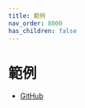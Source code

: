 ```yaml
---
title: 範例
nav_order: 8000
has_children: false
---
```


# 範例

* [GitHub](https://github.com/samwhelp/note-about-godot/tree/gh-pages/_demo)
